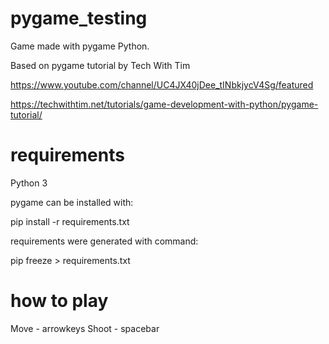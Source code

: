 # pygame_testing
Game made with pygame Python.

Based on pygame tutorial by Tech With Tim

https://www.youtube.com/channel/UC4JX40jDee_tINbkjycV4Sg/featured

https://techwithtim.net/tutorials/game-development-with-python/pygame-tutorial/

# requirements
Python 3

pygame can be installed with:

pip install -r requirements.txt

requirements were generated with command:

pip freeze > requirements.txt

# how to play
Move - arrowkeys
Shoot - spacebar
